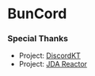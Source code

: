 # BunCord

### Special Thanks
- Project: [DiscordKT](https://github.com/DiscordKt/DiscordKt/tree/main)
- Project: [JDA Reactor](https://github.com/MinnDevelopment)
